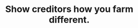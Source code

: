 ---
title: Show creditors how you farm different.
layout: Homepage
subTitle: Let is help you prepare your farm records and financial plans without the pain of using spreadsheets.
heroCTA: Get Started
---